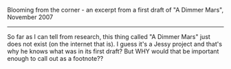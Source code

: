 Blooming from the corner - an excerpt from a first draft of "A Dimmer Mars", November 2007

---

So far as I can tell from research, this thing called "A Dimmer Mars" just does not exist (on the internet that is).  I guess it's a Jessy project and that's why he knows what was in its first draft?  But WHY would that be important enough to call out as a footnote??